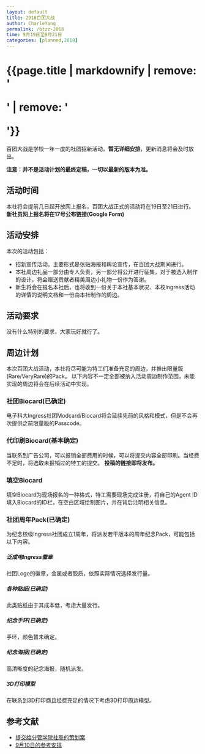 ```yaml
---
layout: default
title: 2018百团大战
author: CharleYang
permalink: /btzz-2018
time: 9月19日至9月21日
categories: [planned,2018]
---
```


# {{page.title | markdownify | remove: '<p>' | remove: '</p>'}}
百团大战是学校一年一度的社团招新活动，**暂无详细安排**，更新消息将会及时放出。

**注意：并不是活动计划的最终定稿，一切以最新的版本为准。**

## 活动时间
本社将会提前几日起开放网上报名，百团大战正式的活动将在19日至21日进行。
**新社员网上报名将在17号公布链接(Google Form)**

## 活动安排
本次的活动包括：
- 招新宣传活动。主要形式是张贴海报和舆论宣传，在百团大战期间进行。
- 本社周边礼品一部分由专人负责，另一部分将公开进行征集，对于被选入制作的设计，将会赠送贡献者精美周边小礼物一份作为答谢。
- 新生将会在报名本社后，也将收到一份关于本社基本状况、本校Ingress活动的详情的说明文档和一份由本社制作的周边。

## 活动要求
没有什么特别的要求，大家玩好就行了。

## 周边计划
本次百团大战活动，本社将尽可能为特工们准备充足的周边，并推出限量版(Rare/VeryRare)的Pack。
以下内容不一定全部被纳入活动周边制作范围，未能实现的周边将会在后续活动中实现。

### 社团Biocard(已确定)
电子科大Ingress社团Modcard/Biocard将会延续先前的风格和模式，但是不会再次提供之前限量版的Passcode。

### 代印刷Biocard(基本确定)
当联系到广告公司，可以报销全部费用的时候，可以将提交内容全部印刷。当经费不足时，将选取未报销过的特工的提交。
**投稿的链接即将发布。**

### 填空Biocard
填空Biocard为现场报名的一种格式，特工需要现场完成注册，将自己的Agent ID填入Biocard的ID栏，在空白区域绘制图片，并在背后注明相关信息。

### 社团周年Pack(已确定)
为纪念校级Ingress社团成立1周年，将派发若干版本的周年纪念Pack，可能包括以下内容。

##### 泛成电Ingress徽章
社团Logo的徽章，金属或者胶质，依照实际情况选择发行量。

##### 各种贴纸(已确定)
此类贴纸由于其成本低，考虑大量发行。

##### 纪念手环(已确定)
手环，颜色暂未确定。

##### 纪念海报(已确定)
高清晰度的纪念海报，随机派发。

##### 3D打印模型
在联系到3D打印商且经费充足的情况下考虑3D打印周边模型。

## 参考文献
- [提交给分管学院社联的策划案](https://github.com/UESTC-Ingress/Documents/blob/master/Formal-Proposal/2018-09-14-btzz.md)
- [9月10日的参考安排](https://github.com/UESTC-Ingress/Documents/blob/master/Informal-EventArrangement/2018-09-10-btzz-stuff.md)
